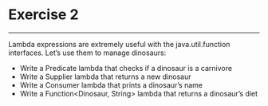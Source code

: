 # Exercise 2 
___
Lambda expressions are extremely useful with the java.util.function interfaces. Let’s
use them to manage dinosaurs:
- Write a Predicate<Dinosaur> lambda that checks if a dinosaur is a carnivore
- Write a Supplier<Dinosaur> lambda that returns a new dinosaur
- Write a Consumer<Dinosaur> lambda that prints a dinosaur’s name
- Write a Function<Dinosaur, String> lambda that returns a dinosaur’s diet
